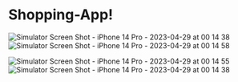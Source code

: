 # Shopping-App!
![Simulator Screen Shot - iPhone 14 Pro - 2023-04-29 at 00 14 38](https://user-images.githubusercontent.com/30918808/235229522-7e900a89-1375-48be-98d1-51548b0fb39f.png)     ![Simulator Screen Shot - iPhone 14 Pro - 2023-04-29 at 00 14 58](https://user-images.githubusercontent.com/30918808/235229773-33ec7a13-cd01-4697-902d-e34de640493d.png)
 
![Simulator Screen Shot - iPhone 14 Pro - 2023-04-29 at 00 14 55](https://user-images.githubusercontent.com/30918808/235229786-99187b81-de2c-42e9-b590-b1a646abe483.png)
![Simulator Screen Shot - iPhone 14 Pro - 2023-04-29 at 00 14 38](https://user-images.githubusercontent.com/30918808/235229818-f0afe875-2d81-42b9-bfae-d09f1340a49c.png)
